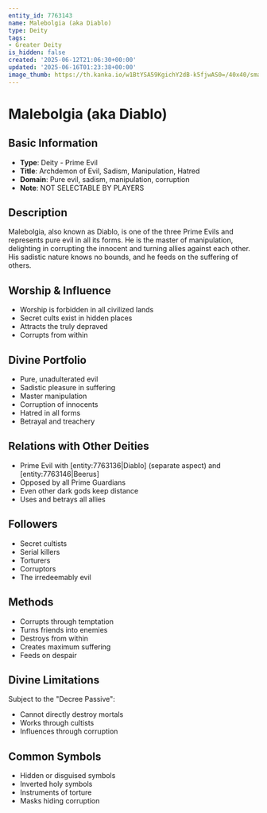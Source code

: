```yaml
---
entity_id: 7763143
name: Malebolgia (aka Diablo)
type: Deity
tags:
- Greater Deity
is_hidden: false
created: '2025-06-12T21:06:30+00:00'
updated: '2025-06-16T01:23:38+00:00'
image_thumb: https://th.kanka.io/w1BtYSA59KgichY2dB-k5fjwAS0=/40x40/smart/src/campaigns/322885/9f0da608-732b-43b9-bdb5-335992506216.png
---
```


# Malebolgia (aka Diablo)

## Basic Information

- **Type**: Deity - Prime Evil
- **Title**: Archdemon of Evil, Sadism, Manipulation, Hatred
- **Domain**: Pure evil, sadism, manipulation, corruption
- **Note**: NOT SELECTABLE BY PLAYERS

## Description

Malebolgia, also known as Diablo, is one of the three Prime Evils and represents pure evil in all its forms. He is the master of manipulation, delighting in corrupting the innocent and turning allies against each other. His sadistic nature knows no bounds, and he feeds on the suffering of others.

## Worship & Influence

- Worship is forbidden in all civilized lands
- Secret cults exist in hidden places
- Attracts the truly depraved
- Corrupts from within

## Divine Portfolio

- Pure, unadulterated evil
- Sadistic pleasure in suffering
- Master manipulation
- Corruption of innocents
- Hatred in all forms
- Betrayal and treachery

## Relations with Other Deities

- Prime Evil with [entity:7763136|Diablo] (separate aspect) and [entity:7763146|Beerus]
- Opposed by all Prime Guardians
- Even other dark gods keep distance
- Uses and betrays all allies

## Followers

- Secret cultists
- Serial killers
- Torturers
- Corruptors
- The irredeemably evil

## Methods

- Corrupts through temptation
- Turns friends into enemies
- Destroys from within
- Creates maximum suffering
- Feeds on despair

## Divine Limitations

Subject to the "Decree Passive":

- Cannot directly destroy mortals
- Works through cultists
- Influences through corruption

## Common Symbols

- Hidden or disguised symbols
- Inverted holy symbols
- Instruments of torture
- Masks hiding corruption